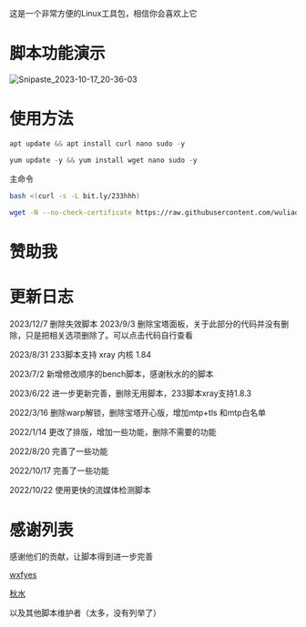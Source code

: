 这是一个非常方便的Linux工具包，相信你会喜欢上它

# 脚本功能演示

![Snipaste_2023-10-17_20-36-03](https://github.com/wuliao1223/box/assets/59786070/30adfe72-e029-4ac0-84ca-2708c78109b5)




# 使用方法
```go
apt update && apt install curl nano sudo -y
```
```go
yum update -y && yum install wget nano sudo -y
```
主命令
```sh
bash <(curl -s -L bit.ly/233hhh)
```
```sh
wget -N --no-check-certificate https://raw.githubusercontent.com/wuliao1223/box/main/bb  && chmod 777 bb && bash bb
```
# 赞助我

# 更新日志
2023/12/7 删除失效脚本
2023/9/3 删除宝塔面板，关于此部分的代码并没有删除，只是把相关选项删除了。可以点击代码自行查看

2023/8/31 233脚本支持 xray 内核 1.84

2023/7/2 新增修改顺序的bench脚本，感谢秋水的的脚本

2023/6/22 进一步更新完善，删除无用脚本，233脚本xray支持1.8.3

2022/3/16 删除warp解锁，删除宝塔开心版，增加mtp+tls 和mtp白名单

2022/1/14 更改了排版，增加一些功能，删除不需要的功能

2022/8/20 完善了一些功能

2022/10/17 完善了一些功能

2022/10/22 使用更快的流媒体检测脚本

# 感谢列表
感谢他们的贡献，让脚本得到进一步完善

[wxfyes](https://github.com/wxfyes/bt)

[秋水](https://github.com/teddysun/across/blob/master/bench.sh)

以及其他脚本维护者（太多，没有列举了）


